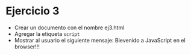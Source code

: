 # Ejercicio 3

* Crear un documento con el nombre ej3.html
* Agregar la etiqueta `script`
* Mostrar al usuario el siguiente mensaje: Bievenido a JavaScript en el browser!!!

